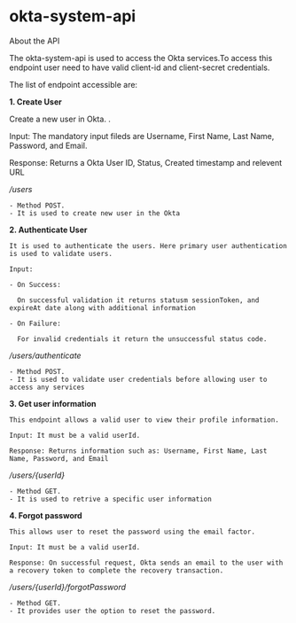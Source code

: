 # okta-system-api

About the API

The okta-system-api is used to access the Okta services.To access this endpoint user need to have valid client-id and client-secret credentials.

The list of endpoint accessible are:

**1. Create User**
   
   Create a new user in Okta. . 
   
   Input: The mandatory input fileds are Username, First Name, Last Name, Password, and Email.
   
   Response: Returns a Okta User ID, Status, Created timestamp and relevent URL
  
   */users*
    
    - Method POST. 
    - It is used to create new user in the Okta
    
 **2. Authenticate User**
  
    It is used to authenticate the users. Here primary user authentication is used to validate users. 
    
    Input: 
    
    - On Success:
    
      On successful validation it returns statusm sessionToken, and expireAt date along with additional information
      
    - On Failure:
    
      For invalid credentials it return the unsuccessful status code.
    
    
  */users/authenticate* 
    
    - Method POST. 
    - It is used to validate user credentials before allowing user to access any services 
    
**3. Get user information**
 
    This endpoint allows a valid user to view their profile information.
    
    Input: It must be a valid userId.
   
    Response: Returns information such as: Username, First Name, Last Name, Password, and Email
    
   */users/{userId}*
    
    - Method GET. 
    - It is used to retrive a specific user information
    
 **4. Forgot password**
    
    This allows user to reset the password using the email factor.
    
    Input: It must be a valid userId.
   
    Response: On successful request, Okta sends an email to the user with a recovery token to complete the recovery transaction.
    
   */users/{userId}/forgotPassword*
    
    - Method GET. 
    - It provides user the option to reset the password. 
